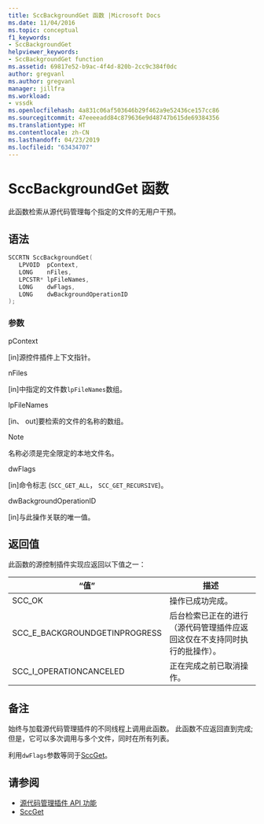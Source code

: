 ```yaml
---
title: SccBackgroundGet 函数 |Microsoft Docs
ms.date: 11/04/2016
ms.topic: conceptual
f1_keywords:
- SccBackgroundGet
helpviewer_keywords:
- SccBackgroundGet function
ms.assetid: 69817e52-b9ac-4f4d-820b-2cc9c384f0dc
author: gregvanl
ms.author: gregvanl
manager: jillfra
ms.workload:
- vssdk
ms.openlocfilehash: 4a831c06af503646b29f462a9e52436ce157cc86
ms.sourcegitcommit: 47eeeeadd84c879636e9d48747b615de69384356
ms.translationtype: HT
ms.contentlocale: zh-CN
ms.lasthandoff: 04/23/2019
ms.locfileid: "63434707"
---
```

# <a name="sccbackgroundget-function"></a>SccBackgroundGet 函数
此函数检索从源代码管理每个指定的文件的无用户干预。

## <a name="syntax"></a>语法

```cpp
SCCRTN SccBackgroundGet(
   LPVOID  pContext,
   LONG    nFiles,
   LPCSTR* lpFileNames,
   LONG    dwFlags,
   LONG    dwBackgroundOperationID
);
```

### <a name="parameters"></a>参数
 pContext

[in]源控件插件上下文指针。

 nFiles

[in]中指定的文件数`lpFileNames`数组。

 lpFileNames

[in、 out]要检索的文件的名称的数组。

> [!NOTE]
> 名称必须是完全限定的本地文件名。

 dwFlags

[in]命令标志 (`SCC_GET_ALL`， `SCC_GET_RECURSIVE`)。

 dwBackgroundOperationID

[in]与此操作关联的唯一值。

## <a name="return-value"></a>返回值
 此函数的源控制插件实现应返回以下值之一：

|“值”|描述|
|-----------|-----------------|
|SCC_OK|操作已成功完成。|
|SCC_E_BACKGROUNDGETINPROGRESS|后台检索已正在的进行 （源代码管理插件应返回这仅在不支持同时执行的批操作）。|
|SCC_I_OPERATIONCANCELED|正在完成之前已取消操作。|

## <a name="remarks"></a>备注
 始终与加载源代码管理插件的不同线程上调用此函数。 此函数不应返回直到完成;但是，它可以多次调用与多个文件，同时在所有列表。

 利用`dwFlags`参数等同于[SccGet](../extensibility/sccget-function.md)。

## <a name="see-also"></a>请参阅
- [源代码管理插件 API 功能](../extensibility/source-control-plug-in-api-functions.md)
- [SccGet](../extensibility/sccget-function.md)